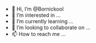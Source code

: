 - 👋 Hi, I’m @Bornickool
- 👀 I’m interested in ...
- 🌱 I’m currently learning ...
- 💞️ I’m looking to collaborate on ...
- 📫 How to reach me ...

<!---
Bornickool/Bornickool is a ✨ special ✨ repository because its `README.md` (this file) appears on your GitHub profile.
You can click the Preview link to take a look at your changes.
--->
